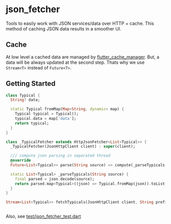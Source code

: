 # json_fetcher

Tools to easily work with JSON services/data over HTTP + cache.
This method of caching JSON data results in a smoother UI.

## Cache

At low level a cached data are managed by [flutter_cache_manager](https://github.com/Baseflow/flutter_cache_manager).
But, a data will be always updated at the second step. Thats why we use ```Stream<T>``` instead of ```Future<T>```.

## Getting Started

```dart
class Typical {
  String? data;

  static Typical fromMap(Map<String, dynamic> map) {
    Typical typical = Typical();
    typical.data = map['data'];
    return typical;
  }
}

class _TypicalFetcher extends HttpJsonFetcher<List<Typical>> {
  _TypicalFetcher(JsonHttpClient client) : super(client);

  /// compute json parsing in separated thread
  @override
  Future<List<Typical>> parse(String source) => compute(_parseTypicals, source);

  static List<Typical> _parseTypicals(String source) {
    final parsed = json.decode(source);
    return parsed.map<Typical>((json) => Typical.fromMap(json)).toList();
  }
}

Stream<List<Typical>> fetchTypicals(JsonHttpClient client, String prefix) => _TypicalFetcher(client).fetch(prefix+GET_TYPICALS_METHOD);



```

Also, see [test/json_fetcher_test.dart](test/json_fetcher_test.dart)

